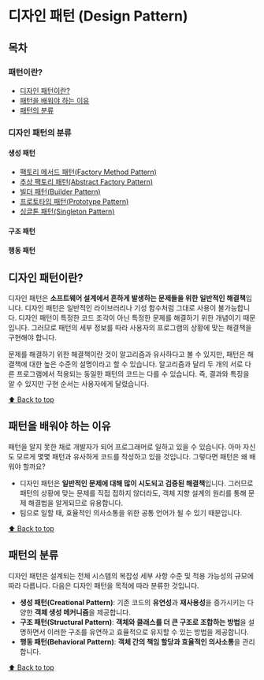 # 디자인 패턴 (Design Pattern)

## 목차

### 패턴이란?

- [디자인 패턴이란?](https://www.notion.so/Design-Pattern-be5c2addc0d14f49a58bc4c20643a41b)
- [패턴을 배워야 하는 이유](https://www.notion.so/Design-Pattern-be5c2addc0d14f49a58bc4c20643a41b)
- [패턴의 분류](https://www.notion.so/Design-Pattern-be5c2addc0d14f49a58bc4c20643a41b)

### 디자인 패턴의 분류

#### 생성 패턴

- [팩토리 메서드 패턴(Factory Method Pattern)](./FactoryMethod/)
- [추상 팩토리 패턴(Abstract Factory Pattern)](./AbstractFactory/)
- [빌더 패턴(Builder Pattern)](./Builder/)
- [프로토타입 패턴(Prototype Pattern)](./Prototype/)
- [싱글톤 패턴(Singleton Pattern)](./Singleton/)

#### 구조 패턴

#### 행동 패턴

## 디자인 패턴이란?

디자인 패턴은 **소프트웨어 설계에서 흔하게 발생하는 문제들을 위한 일반적인 해결책**입니다. 디자인 패턴은 일반적인 라이브러리나 기성 함수처럼 그대로 사용이 불가능합니다. 디자인 패턴이 특정한 코드 조각이 아닌 특정한 문제를 해결하기 위한 개념이기 때문입니다. 그러므로 패턴의 세부 정보를 따라 사용자의 프로그램의 상황에 맞는 해결책을 구현해야 합니다.

문제를 해결하기 위한 해결책이란 것이 알고리즘과 유사하다고 볼 수 있지만, 패턴은 해결책에 대한 높은 수준의 설명이라고 할 수 있습니다. 알고리즘과 달리 두 개의 서로 다른 프로그램에서 적용되는 동일한 패턴의 코드는 다를 수 있습니다. 즉, 결과와 특징을 알 수 있지만 구현 순서는 사용자에게 달렸습니다.

[⬆ Back to top](#목차)

## 패턴을 배워야 하는 이유

패턴을 알지 못한 채로 개발자가 되어 프로그래머로 일하고 있을 수 있습니다. 아마 자신도 모르게 몇몇 패턴과 유사하게 코드를 작성하고 있을 것입니다. 그렇다면 패턴은 왜 배워야 할까요?

- 디자인 패턴은 **일반적인 문제에 대해 많이 시도되고 검증된 해결책**입니다. 그러므로 패턴의 상황에 맞는 문제를 직접 접하지 않더라도, 객체 지향 설계의 원리를 통해 문제 해결법을 알게되므로 유용합니다.
- 팀으로 일할 때, 효율적인 의사소통을 위한 공통 언어가 될 수 있기 때문입니다.

[⬆ Back to top](#목차)

## 패턴의 분류

디자인 패턴은 설계되는 전체 시스템의 복잡성 세부 사항 수준 및 적용 가능성의 규모에 따라 다릅니다. 다음은 디자인 패턴을 목적에 따라 분류한 것입니다.

- **생성 패턴(Creational Pattern)**: 기존 코드의 **유연성**과 **재사용성**을 증가시키는 다양한 **객체 생성 메커니즘**을 제공합니다.
- **구조 패턴(Structural Pattern)**: **객체와 클래스를 더 큰 구조로 조합하는 방법**을 설명하면서 이러한 구조를 유연하고 효율적으로 유지할 수 있는 방법을 제공합니다.
- **행동 패턴(Behavioral Pattern)**: **객체 간의 책임 할당과 효율적인 의사소통**을 관리합니다.

[⬆ Back to top](#목차)
